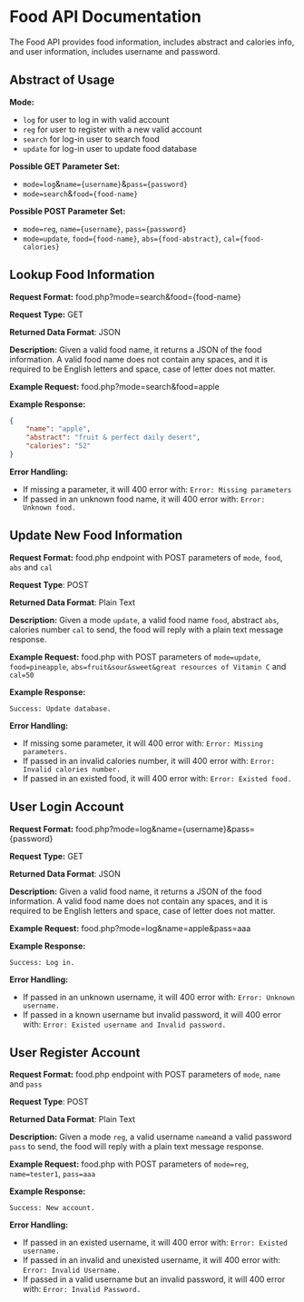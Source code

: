 # Food API Documentation
The Food API provides food information, includes abstract and calories info, and user information, includes username and password.

## Abstract of Usage
**Mode:**
- `log` for user to log in with valid account
- `reg` for user to register with a new valid account
- `search` for log-in user to search food
- `update` for log-in user to update food database

**Possible GET Parameter Set:**
- `mode=log`&`name={username}`&`pass={password}`
- `mode=search`&`food={food-name}`

**Possible POST Parameter Set:**
- `mode=reg`, `name={username}`, `pass={password}`
- `mode=update`, `food={food-name}`, `abs={food-abstract}`, `cal={food-calories}`

## Lookup Food Information
**Request Format:** food.php?mode=search&food={food-name}

**Request Type:** GET

**Returned Data Format**: JSON

**Description:** Given a valid food name, it returns a JSON of the food information. A valid food name does not contain any spaces, and it is required to be English letters and space, case of letter does not matter.

**Example Request:** food.php?mode=search&food=apple

**Example Response:**

```json
{
    "name": "apple",
    "abstract": "fruit & perfect daily desert",
    "calories": "52"
}
```

**Error Handling:**
- If missing a parameter, it will 400 error with: `Error: Missing parameters`
- If passed in an unknown food name, it will 400 error with: `Error: Unknown food.`

## Update New Food Information
**Request Format:** food.php endpoint with POST parameters of `mode`, `food`, `abs` and `cal`

**Request Type**: POST

**Returned Data Format**: Plain Text

**Description:** Given a mode `update`, a valid food name `food`, abstract `abs`, calories number `cal` to send, the food will reply with a plain text message response.

**Example Request:** food.php with POST parameters of `mode=update`, `food=pineapple`, `abs=fruit&sour&sweet&great resources of Vitamin C` and `cal=50`

**Example Response:**

```
Success: Update database.
```

**Error Handling:**
- If missing some parameter, it will 400 error with: `Error: Missing parameters.`
- If passed in an invalid calories number, it will 400 error with:  `Error: Invalid calories number.`
- If passed in an existed food, it will 400 error with: `Error: Existed food.` 

## User Login Account
**Request Format:** food.php?mode=log&name={username}&pass={password}

**Request Type:** GET

**Returned Data Format**: JSON

**Description:** Given a valid food name, it returns a JSON of the food information. A valid food name does not contain any spaces, and it is required to be English letters and space, case of letter does not matter.

**Example Request:** food.php?mode=log&name=apple&pass=aaa

**Example Response:**

```
Success: Log in.
```

**Error Handling:**
- If passed in an unknown username, it will 400 error with: `Error: Unknown username.`
- If passed in a known username but invalid password, it will 400 error with: `Error: Existed username and Invalid password.`

## User Register Account
**Request Format:** food.php endpoint with POST parameters of `mode`, `name` and `pass`

**Request Type**: POST

**Returned Data Format**: Plain Text

**Description:** Given a mode `reg`, a valid username `name`and a valid password `pass` to send, the food will reply with a plain text message response.

**Example Request:** food.php with POST parameters of `mode=reg`, `name=tester1`, `pass=aaa`

**Example Response:**

```
Success: New account.
```

**Error Handling:**
- If passed in an existed username, it will 400 error with: `Error: Existed username.`
- If passed in an invalid and unexisted username, it will 400 error with: `Error: Invalid Username.`
- If passed in a valid username but an invalid password, it will 400 error with:  `Error: Invalid Password.`
